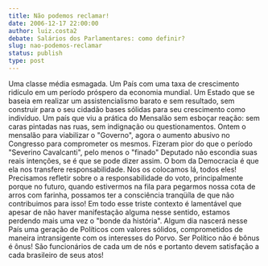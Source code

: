```yaml
---
title: Não podemos reclamar!
date: 2006-12-17 22:00:00
author: luiz.costa2
debate: Salários dos Parlamentares: como definir?
slug: nao-podemos-reclamar
status: publish 
type: post
---
```


Uma classe média esmagada. Um País com uma taxa de crescimento ridículo em um período próspero da economia mundial. Um Estado que se baseia em realizar um assistencialismo barato e sem resultado, sem construir para o seu cidadão bases sólidas para seu crescimento como indivíduo. Um país que viu a prática do Mensalão sem esboçar reação: sem caras pintadas nas ruas, sem indignação ou questionamentos. Ontem o mensalão para viabilizar o "Governo", agora o aumento abusivo no Congresso para comprometer os mesmos. Fizeram pior do que o período "Severino Cavalcanti", pelo menos o "finado" Deputado não escondia suas reais intenções, se é que se pode dizer assim. O bom da Democracia é que ela nos transfere responsabilidade. Nos os colocamos lá, todos eles! Precisamos refletir sobre o a responsabilidade do voto, principalmente porque no futuro, quando estivermos na fila para pegarmos nossa cota de arros com farinha, possamos ter a consciência tranqüíla de que não contribuimos para isso! Em todo esse triste contexto é lamentável que apesar de não haver manifestação alguma nesse sentido, estamos perdendo mais uma vez o "bonde da história". Algum dia nascerá nesse País uma geração de Políticos com valores sólidos, comprometidos de maneira intransigente com os interesses do Porvo. Ser Político não é bônus é ônus! São funcionários de cada um de nós e portanto devem satisfação a cada brasileiro de seus atos!
